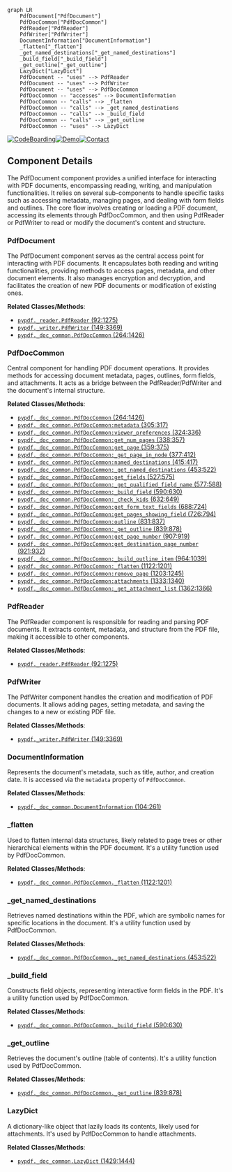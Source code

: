 ```mermaid
graph LR
    PdfDocument["PdfDocument"]
    PdfDocCommon["PdfDocCommon"]
    PdfReader["PdfReader"]
    PdfWriter["PdfWriter"]
    DocumentInformation["DocumentInformation"]
    _flatten["_flatten"]
    _get_named_destinations["_get_named_destinations"]
    _build_field["_build_field"]
    _get_outline["_get_outline"]
    LazyDict["LazyDict"]
    PdfDocument -- "uses" --> PdfReader
    PdfDocument -- "uses" --> PdfWriter
    PdfDocument -- "uses" --> PdfDocCommon
    PdfDocCommon -- "accesses" --> DocumentInformation
    PdfDocCommon -- "calls" --> _flatten
    PdfDocCommon -- "calls" --> _get_named_destinations
    PdfDocCommon -- "calls" --> _build_field
    PdfDocCommon -- "calls" --> _get_outline
    PdfDocCommon -- "uses" --> LazyDict
```
[![CodeBoarding](https://img.shields.io/badge/Generated%20by-CodeBoarding-9cf?style=flat-square)](https://github.com/CodeBoarding/CodeBoarding)[![Demo](https://img.shields.io/badge/Try%20our-Demo-blue?style=flat-square)](https://www.codeboarding.org/demo)[![Contact](https://img.shields.io/badge/Contact%20us%20-%20codeboarding@gmail.com-lightgrey?style=flat-square)](mailto:codeboarding@gmail.com)

## Component Details

The PdfDocument component provides a unified interface for interacting with PDF documents, encompassing reading, writing, and manipulation functionalities. It relies on several sub-components to handle specific tasks such as accessing metadata, managing pages, and dealing with form fields and outlines. The core flow involves creating or loading a PDF document, accessing its elements through PdfDocCommon, and then using PdfReader or PdfWriter to read or modify the document's content and structure.

### PdfDocument
The PdfDocument component serves as the central access point for interacting with PDF documents. It encapsulates both reading and writing functionalities, providing methods to access pages, metadata, and other document elements. It also manages encryption and decryption, and facilitates the creation of new PDF documents or modification of existing ones.


**Related Classes/Methods**:

- <a href="https://github.com/py-pdf/PyPDF2/blob/master/pypdf/_reader.py#L92-L1275" target="_blank" rel="noopener noreferrer">`pypdf._reader.PdfReader` (92:1275)</a>
- <a href="https://github.com/py-pdf/PyPDF2/blob/master/pypdf/_writer.py#L149-L3369" target="_blank" rel="noopener noreferrer">`pypdf._writer.PdfWriter` (149:3369)</a>
- <a href="https://github.com/py-pdf/PyPDF2/blob/master/pypdf/_doc_common.py#L264-L1426" target="_blank" rel="noopener noreferrer">`pypdf._doc_common.PdfDocCommon` (264:1426)</a>


### PdfDocCommon
Central component for handling PDF document operations. It provides methods for accessing document metadata, pages, outlines, form fields, and attachments. It acts as a bridge between the PdfReader/PdfWriter and the document's internal structure.


**Related Classes/Methods**:

- <a href="https://github.com/py-pdf/PyPDF2/blob/master/pypdf/_doc_common.py#L264-L1426" target="_blank" rel="noopener noreferrer">`pypdf._doc_common.PdfDocCommon` (264:1426)</a>
- <a href="https://github.com/py-pdf/PyPDF2/blob/master/pypdf/_doc_common.py#L305-L317" target="_blank" rel="noopener noreferrer">`pypdf._doc_common.PdfDocCommon:metadata` (305:317)</a>
- <a href="https://github.com/py-pdf/PyPDF2/blob/master/pypdf/_doc_common.py#L324-L336" target="_blank" rel="noopener noreferrer">`pypdf._doc_common.PdfDocCommon:viewer_preferences` (324:336)</a>
- <a href="https://github.com/py-pdf/PyPDF2/blob/master/pypdf/_doc_common.py#L338-L357" target="_blank" rel="noopener noreferrer">`pypdf._doc_common.PdfDocCommon:get_num_pages` (338:357)</a>
- <a href="https://github.com/py-pdf/PyPDF2/blob/master/pypdf/_doc_common.py#L359-L375" target="_blank" rel="noopener noreferrer">`pypdf._doc_common.PdfDocCommon:get_page` (359:375)</a>
- <a href="https://github.com/py-pdf/PyPDF2/blob/master/pypdf/_doc_common.py#L377-L412" target="_blank" rel="noopener noreferrer">`pypdf._doc_common.PdfDocCommon:_get_page_in_node` (377:412)</a>
- <a href="https://github.com/py-pdf/PyPDF2/blob/master/pypdf/_doc_common.py#L415-L417" target="_blank" rel="noopener noreferrer">`pypdf._doc_common.PdfDocCommon:named_destinations` (415:417)</a>
- <a href="https://github.com/py-pdf/PyPDF2/blob/master/pypdf/_doc_common.py#L453-L522" target="_blank" rel="noopener noreferrer">`pypdf._doc_common.PdfDocCommon:_get_named_destinations` (453:522)</a>
- <a href="https://github.com/py-pdf/PyPDF2/blob/master/pypdf/_doc_common.py#L527-L575" target="_blank" rel="noopener noreferrer">`pypdf._doc_common.PdfDocCommon:get_fields` (527:575)</a>
- <a href="https://github.com/py-pdf/PyPDF2/blob/master/pypdf/_doc_common.py#L577-L588" target="_blank" rel="noopener noreferrer">`pypdf._doc_common.PdfDocCommon:_get_qualified_field_name` (577:588)</a>
- <a href="https://github.com/py-pdf/PyPDF2/blob/master/pypdf/_doc_common.py#L590-L630" target="_blank" rel="noopener noreferrer">`pypdf._doc_common.PdfDocCommon:_build_field` (590:630)</a>
- <a href="https://github.com/py-pdf/PyPDF2/blob/master/pypdf/_doc_common.py#L632-L649" target="_blank" rel="noopener noreferrer">`pypdf._doc_common.PdfDocCommon:_check_kids` (632:649)</a>
- <a href="https://github.com/py-pdf/PyPDF2/blob/master/pypdf/_doc_common.py#L688-L724" target="_blank" rel="noopener noreferrer">`pypdf._doc_common.PdfDocCommon:get_form_text_fields` (688:724)</a>
- <a href="https://github.com/py-pdf/PyPDF2/blob/master/pypdf/_doc_common.py#L726-L794" target="_blank" rel="noopener noreferrer">`pypdf._doc_common.PdfDocCommon:get_pages_showing_field` (726:794)</a>
- <a href="https://github.com/py-pdf/PyPDF2/blob/master/pypdf/_doc_common.py#L831-L837" target="_blank" rel="noopener noreferrer">`pypdf._doc_common.PdfDocCommon:outline` (831:837)</a>
- <a href="https://github.com/py-pdf/PyPDF2/blob/master/pypdf/_doc_common.py#L839-L878" target="_blank" rel="noopener noreferrer">`pypdf._doc_common.PdfDocCommon:_get_outline` (839:878)</a>
- <a href="https://github.com/py-pdf/PyPDF2/blob/master/pypdf/_doc_common.py#L907-L919" target="_blank" rel="noopener noreferrer">`pypdf._doc_common.PdfDocCommon:get_page_number` (907:919)</a>
- <a href="https://github.com/py-pdf/PyPDF2/blob/master/pypdf/_doc_common.py#L921-L932" target="_blank" rel="noopener noreferrer">`pypdf._doc_common.PdfDocCommon:get_destination_page_number` (921:932)</a>
- <a href="https://github.com/py-pdf/PyPDF2/blob/master/pypdf/_doc_common.py#L964-L1039" target="_blank" rel="noopener noreferrer">`pypdf._doc_common.PdfDocCommon:_build_outline_item` (964:1039)</a>
- <a href="https://github.com/py-pdf/PyPDF2/blob/master/pypdf/_doc_common.py#L1122-L1201" target="_blank" rel="noopener noreferrer">`pypdf._doc_common.PdfDocCommon:_flatten` (1122:1201)</a>
- <a href="https://github.com/py-pdf/PyPDF2/blob/master/pypdf/_doc_common.py#L1203-L1245" target="_blank" rel="noopener noreferrer">`pypdf._doc_common.PdfDocCommon:remove_page` (1203:1245)</a>
- <a href="https://github.com/py-pdf/PyPDF2/blob/master/pypdf/_doc_common.py#L1333-L1340" target="_blank" rel="noopener noreferrer">`pypdf._doc_common.PdfDocCommon:attachments` (1333:1340)</a>
- <a href="https://github.com/py-pdf/PyPDF2/blob/master/pypdf/_doc_common.py#L1362-L1366" target="_blank" rel="noopener noreferrer">`pypdf._doc_common.PdfDocCommon:_get_attachment_list` (1362:1366)</a>


### PdfReader
The PdfReader component is responsible for reading and parsing PDF documents. It extracts content, metadata, and structure from the PDF file, making it accessible to other components.


**Related Classes/Methods**:

- <a href="https://github.com/py-pdf/PyPDF2/blob/master/pypdf/_reader.py#L92-L1275" target="_blank" rel="noopener noreferrer">`pypdf._reader.PdfReader` (92:1275)</a>


### PdfWriter
The PdfWriter component handles the creation and modification of PDF documents. It allows adding pages, setting metadata, and saving the changes to a new or existing PDF file.


**Related Classes/Methods**:

- <a href="https://github.com/py-pdf/PyPDF2/blob/master/pypdf/_writer.py#L149-L3369" target="_blank" rel="noopener noreferrer">`pypdf._writer.PdfWriter` (149:3369)</a>


### DocumentInformation
Represents the document's metadata, such as title, author, and creation date. It is accessed via the `metadata` property of `PdfDocCommon`.


**Related Classes/Methods**:

- <a href="https://github.com/py-pdf/PyPDF2/blob/master/pypdf/_doc_common.py#L104-L261" target="_blank" rel="noopener noreferrer">`pypdf._doc_common.DocumentInformation` (104:261)</a>


### _flatten
Used to flatten internal data structures, likely related to page trees or other hierarchical elements within the PDF document. It's a utility function used by PdfDocCommon.


**Related Classes/Methods**:

- <a href="https://github.com/py-pdf/PyPDF2/blob/master/pypdf/_doc_common.py#L1122-L1201" target="_blank" rel="noopener noreferrer">`pypdf._doc_common.PdfDocCommon._flatten` (1122:1201)</a>


### _get_named_destinations
Retrieves named destinations within the PDF, which are symbolic names for specific locations in the document. It's a utility function used by PdfDocCommon.


**Related Classes/Methods**:

- <a href="https://github.com/py-pdf/PyPDF2/blob/master/pypdf/_doc_common.py#L453-L522" target="_blank" rel="noopener noreferrer">`pypdf._doc_common.PdfDocCommon._get_named_destinations` (453:522)</a>


### _build_field
Constructs field objects, representing interactive form fields in the PDF. It's a utility function used by PdfDocCommon.


**Related Classes/Methods**:

- <a href="https://github.com/py-pdf/PyPDF2/blob/master/pypdf/_doc_common.py#L590-L630" target="_blank" rel="noopener noreferrer">`pypdf._doc_common.PdfDocCommon._build_field` (590:630)</a>


### _get_outline
Retrieves the document's outline (table of contents). It's a utility function used by PdfDocCommon.


**Related Classes/Methods**:

- <a href="https://github.com/py-pdf/PyPDF2/blob/master/pypdf/_doc_common.py#L839-L878" target="_blank" rel="noopener noreferrer">`pypdf._doc_common.PdfDocCommon._get_outline` (839:878)</a>


### LazyDict
A dictionary-like object that lazily loads its contents, likely used for attachments. It's used by PdfDocCommon to handle attachments.


**Related Classes/Methods**:

- <a href="https://github.com/py-pdf/PyPDF2/blob/master/pypdf/_doc_common.py#L1429-L1444" target="_blank" rel="noopener noreferrer">`pypdf._doc_common.LazyDict` (1429:1444)</a>